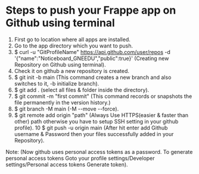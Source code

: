 # Steps to push your Frappe app on Github using terminal

1. First go to location where all apps are installed.
2. Go to the app directory which you want to push.
3. $ curl -u "GitProfileName" https://api.github.com/user/repos -d '{"name":"Noticeboard_GNEEDU","public":true}' (Creating new Repository on Github using terminal).
4. Check it on github a new repository is created.
5. $ git init -b main (This command creates a new branch and also switches to it, -b initialize branch).
6. $ git add . (select all files & folder inside the directory).
7. $ git commit -m "first commit" (This command records or snapshots the file permanently in the version history.)
8. $ git branch -M main (-M --move --force).
9. $ git remote add origin "path" (Always Use HTTPS(easier & faster than other) path otherwise you have to setup SSH setting in your github profile).
10 $ git push -u origin main (After hit enter add Github username & Password then your files successfully added in your Repository).

Note: (Now github uses personal access tokens as a password. To generate personal access tokens Goto your profile settings/Developer settings/Personal access tokens Generate token).
